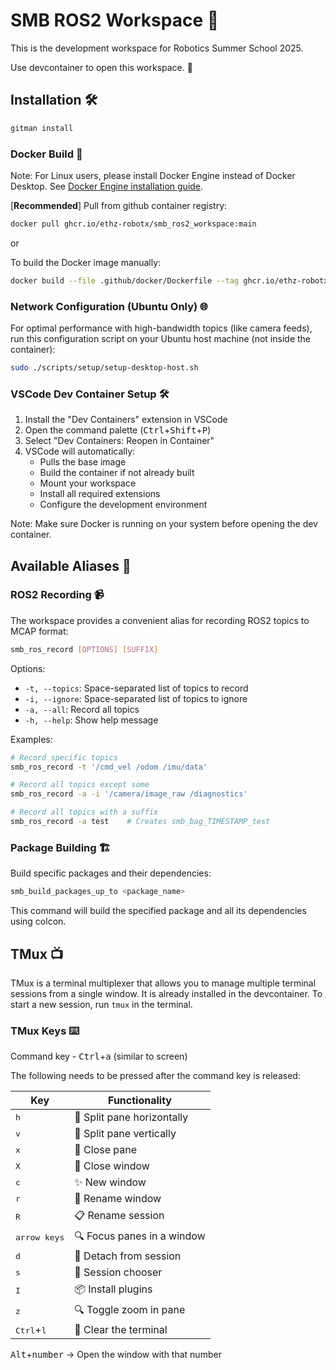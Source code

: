 # SMB ROS2 Workspace 🤖

This is the development workspace for Robotics Summer School 2025.

Use devcontainer to open this workspace. 🐳

## Installation 🛠️

```bash
gitman install
```

### Docker Build 🐳

Note: For Linux users, please install Docker Engine instead of Docker Desktop. See [Docker Engine installation guide](https://docs.docker.com/engine/install/ubuntu/).

[**Recommended**] Pull from github container registry:
```bash
docker pull ghcr.io/ethz-robotx/smb_ros2_workspace:main
```

or

To build the Docker image manually:
```bash
docker build --file .github/docker/Dockerfile --tag ghcr.io/ethz-robotx/smb_ros2_workspace:main .
```

### Network Configuration (Ubuntu Only) 🌐

For optimal performance with high-bandwidth topics (like camera feeds), run this configuration script on your Ubuntu host machine (not inside the container):
```bash
sudo ./scripts/setup/setup-desktop-host.sh
```

### VSCode Dev Container Setup 🛠️

1. Install the "Dev Containers" extension in VSCode
2. Open the command palette (<kbd>Ctrl</kbd>+<kbd>Shift</kbd>+<kbd>P</kbd>)
3. Select "Dev Containers: Reopen in Container"
4. VSCode will automatically:
   - Pulls the base image
   - Build the container if not already built
   - Mount your workspace
   - Install all required extensions
   - Configure the development environment

Note: Make sure Docker is running on your system before opening the dev container.

## Available Aliases 🚀

### ROS2 Recording 📹

The workspace provides a convenient alias for recording ROS2 topics to MCAP format:

```bash
smb_ros_record [OPTIONS] [SUFFIX]
```

Options:
- `-t, --topics`: Space-separated list of topics to record
- `-i, --ignore`: Space-separated list of topics to ignore
- `-a, --all`: Record all topics
- `-h, --help`: Show help message

Examples:
```bash
# Record specific topics
smb_ros_record -t '/cmd_vel /odom /imu/data'

# Record all topics except some
smb_ros_record -a -i '/camera/image_raw /diagnostics'

# Record all topics with a suffix
smb_ros_record -a test    # Creates smb_bag_TIMESTAMP_test
```

### Package Building 🏗️

Build specific packages and their dependencies:

```bash
smb_build_packages_up_to <package_name>
```

This command will build the specified package and all its dependencies using colcon.

## TMux 📺

TMux is a terminal multiplexer that allows you to manage multiple terminal sessions from a single window. It is already installed in the devcontainer. To start a new session, run `tmux` in the terminal.
### TMux Keys ⌨️

Command key - <kbd>Ctrl</kbd>+<kbd>a</kbd> (similar to screen)

The following needs to be pressed after the command key is released:

| Key | Functionality |
| --- | --- |
| <kbd>h</kbd> | 🔄 Split pane horizontally |
| <kbd>v</kbd> | 🔂 Split pane vertically |
| <kbd>x</kbd> | 🚫 Close pane |
| <kbd>X</kbd> | 🚪 Close window |
| <kbd>c</kbd> | ✨ New window |
| <kbd>r</kbd> | 📝 Rename window |
| <kbd>R</kbd> | 📋 Rename session |
| <kbd>arrow keys</kbd> | 🔍 Focus panes in a window |
| <kbd>d</kbd> | 👋 Detach from session |
| <kbd>s</kbd> | 🔎 Session chooser |
| <kbd>I</kbd> | 📦 Install plugins |
| <kbd>z</kbd> | 🔍 Toggle zoom in pane |
| <kbd>Ctrl</kbd>+<kbd>l</kbd> | 🧹 Clear the terminal |

<kbd>Alt</kbd>+<kbd>number</kbd> → Open the window with that number


